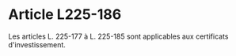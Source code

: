 # Article L225-186

Les articles L. 225-177 à L. 225-185 sont applicables aux certificats d'investissement.
